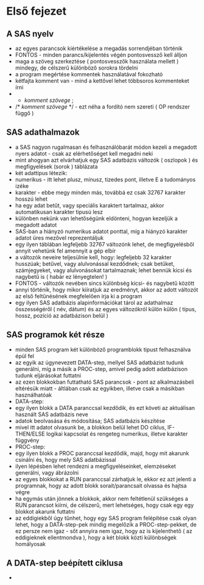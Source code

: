 # Első fejezet

## A SAS nyelv
 * az egyes parancsok kiértékelése a megadás sorrendjéban történik
 * FONTOS - minden parancs/kijelentés végén pontosvessző kell álljon
 * maga a szöveg szerkeztése ( pontosvesszők használata mellett ) mindegy, de célszerű különböző sorokra tördelni
 * a program megértése kommentek használatával fokozható
 * kétfajta komment van - mind a kettővel lehet többsoros kommenteket írni
  * * _komment szövege_ ;
  * /* _komment szövege_ */ - ezt néha a fordító nem szereti ( OP rendszer függő )
 
## SAS adathalmazok
 * a SAS nagyon rugalmasan és felhasználóbarát módon kezeli a megadott nyers adatot - csak az elérhetőséget kell megadni neki
 * mint ahogyan azt elvárhatjuk egy SAS adatbázis változók ( oszlopok ) és megfigyelések (sorok ) táblázata
 * két adattípus létezik:
  * numerikus - itt lehet plusz, mínusz, tizedes pont, illetve E a tudományos izéke
  * karakter - ebbe megy minden más, továbbá ez csak 32767 karakter hosszú lehet
 * ha egy adat betűt, vagy speciális karaktert tartalmaz, akkor automatikusan karakter tipusú lesz
 * különben nekünk van lehetőségünk eldönteni, hogyan kezeljük a megadott adatot
 * SAS-ban a hiányzó numerikus adatot ponttal, míg a hiányzó karakter adatot üres mezővel reprezentáljuk
 * egy ilyen táblában legfeljebb 32767 változónk lehet, de megfigyelésből annyit vehetünk fel amennyit a gép elbír
 * a változók neveire teljesülnie kell, hogy: legfeljebb 32 karakter husszúak; betűvel, vagy alulvonással kezdődnek; csak betűket, számjegyeket, vagy alulvonásokat tartalmaznak; lehet bennük kicsi és nagybetű is ( habár ez lényegtelen! )
 * FONTOS - változók nevében sincs különbség kicsi- és nagybetű között
 * annyi történik, hogy mikor kiíratjuk az eredményt, akkor az adott változót az első feltűnésének megfelelően írja ki a program
 * egy ilyen SAS adatbázis alapinformációkat tárol az adathalmaz összességéről ( név, dátum) és az egyes változókról külön külön ( típus, hossz, pozíció az adatbázison belül )
 
## SAS programok két része
 * minden SAS program két különböző programblokk tipust felhasználva épül fel
 * az egyik az úgynevezett DATA-step, mellyel SAS adatbázist tudunk generálni, míg a másik a PROC-step, amivel pedig adott adatbázison tudunk eljárásokat futtatni
 * az ezen blokkokban futtatható SAS parancsok - pont az alkalmazásbeli eltérésük miatt - áltlában csak az egyikben, illetve csak a másikban használhatóak
 * DATA-step:
  * egy ilyen blokk a DATA paranccsal kezdődik, és ezt követi az aktuálisan használt SAS adatbázis neve
  * adatok beolvasása és módosítása; SAS adatbázis készítése
  * mivel itt adatot olvasunk be, a blokkon belül lehet DO ciklus, IF-THEN/ELSE logikai kapcsolat és rengeteg numerikus, illetve karakter függvény
 * PROC-step:
  * egy ilyen blokk a PROC paranccsal kezdődik, majd, hogy mit akarunk csinálni és, hogy mely SAS adatbázissal
  * ilyen lépésben lehet rendezni a megfigyeléseinket, elemzéseket generálni, vagy ábrázolni
* az egyes blokkokat a RUN paranccsal zárhatjuk le, ekkor ez azt jelenti a programnak, hogy az adott blokk sorait/parancsait olvassa és hajtsa végre
* ha egymás után jönnek a blokkok, akkor nem feltétlenül szükséges a RUN parancsot kiírni, de célszerű, mert lehetséges, hogy csak egy egy blokkot akarunk futtatni
* az eddigiekből úgy tűnhet, hogy egy SAS program felépítése csak olyan lehet, hogy a DATA-step-pek mindig megelőzik a PROC-step-pekket, de ez persze nem igaz - sőt annyira nem igaz, hogy az is kijelenthető ( az eddigieknek ellentmondva ), hogy a két blokk közti különbségek homályosak

## A DATA-step beépített ciklusa
 * 
